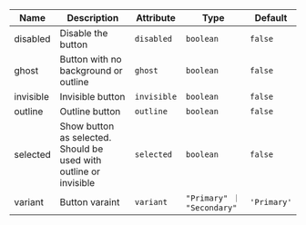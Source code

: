 | Name       | Description                   | Attribute        | Type                                      | Default             |
|------------|-------------------------------|------------------|-------------------------------------------|---------------------|
|disabled| Disable the button | `disabled` | `boolean` | `false` |
|ghost| Button with no background or outline | `ghost` | `boolean` | `false` |
|invisible| Invisible button | `invisible` | `boolean` | `false` |
|outline| Outline button | `outline` | `boolean` | `false` |
|selected| Show button as selected. Should be used with outline or invisible | `selected` | `boolean` | `false` |
|variant| Button varaint | `variant` | `"Primary" ｜ "Secondary"` | `'Primary'` |

